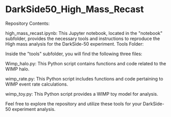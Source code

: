 # DarkSide50_High_Mass_Recast

Repository Contents:

high_mass_recast.ipynb: This Jupyter notebook, located in the "notebook" subfolder, provides the necessary tools and instructions to reproduce the High mass analysis for the DarkSide-50 experiment.
Tools Folder:

Inside the "tools" subfolder, you will find the following three files:

Wimp_halo.py: This Python script contains functions and code related to the WIMP halo.

wimp_rate.py: This Python script includes functions and code pertaining to WIMP event rate calculations.

wimp_toy.py: This Python script provides a WIMP toy model for analysis.

Feel free to explore the repository and utilize these tools for your DarkSide-50 experiment analysis.
